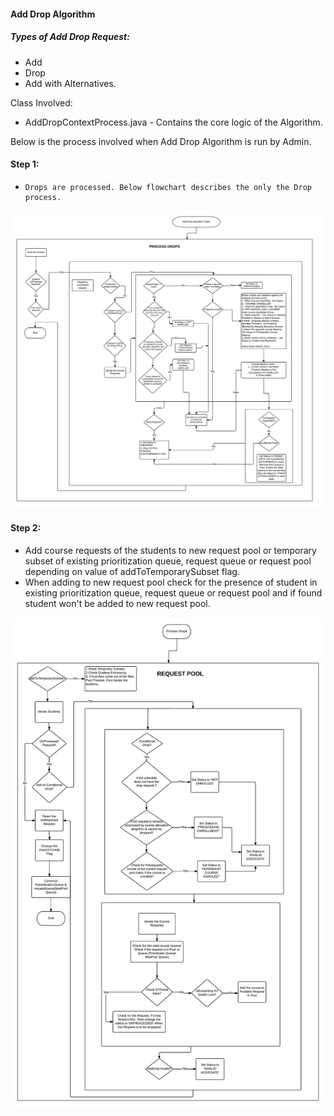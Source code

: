 #### Add Drop Algorithm
##### Types of Add Drop Request:
- Add
- Drop
- Add with Alternatives.

Class Involved:
- AddDropContextProcess.java - Contains the core logic of the Algorithm.

Below is the process involved when Add Drop Algorithm is run by Admin.

#### Step 1: 
-     Drops are processed. Below flowchart describes the only the Drop process.

![Alt text](https://raw.githubusercontent.com/swathijayaseelan/ECToolKit-Documentation/47efcd2fbd063f7f53fa8d9731bdc3f0dc421f02/ProcessDropFlow.jpg "Process Drops FlowChart")      

#### Step 2: 
- Add course requests of the students to new request pool or temporary subset of existing prioritization queue, request queue or request pool depending on value of addToTemporarySubset flag. 
- When adding to new request pool check for the presence of student in existing prioritization queue, request queue or request pool and if found student won't be added to new request pool.

![Alt text](https://raw.githubusercontent.com/swathijayaseelan/ECToolKit-Documentation/afc7845395f7170b9aff6e0a1e1269a902037406/AddRequestPoolDiagram.jpeg "Add Request Pool FlowChart")  


